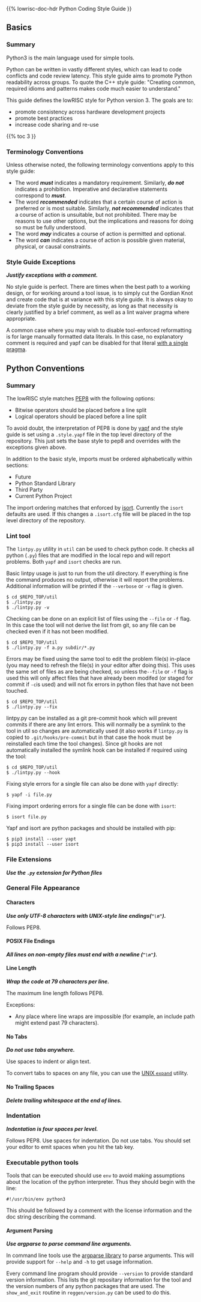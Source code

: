 {{% lowrisc-doc-hdr Python Coding Style Guide }}

## Basics

### Summary

Python3 is the main language used for simple tools.

Python can be written in vastly different styles, which can lead to code conflicts and code review latency.
This style guide aims to promote Python readability across groups.
To quote the C++ style guide: "Creating common, required idioms and patterns makes code much easier to understand."

This guide defines the lowRISC style for Python version 3.
The goals are to:

*   promote consistency across hardware development projects
*   promote best practices
*   increase code sharing and re-use

{{% toc 3 }}

### Terminology Conventions

Unless otherwise noted, the following terminology conventions apply to this style guide:

*   The word ***must*** indicates a mandatory requirement.
    Similarly, ***do not*** indicates a prohibition.
    Imperative and declarative statements correspond to ***must***.
*   The word ***recommended*** indicates that a certain course of action is preferred or is most suitable.
    Similarly, ***not recommended*** indicates that a course of action is unsuitable, but not prohibited.
    There may be reasons to use other options, but the implications and reasons for doing so must be fully understood.
*   The word ***may*** indicates a course of action is permitted and optional.
*   The word ***can*** indicates a course of action is possible given material, physical, or causal constraints.

### Style Guide Exceptions

***Justify exceptions with a comment.***

No style guide is perfect.
There are times when the best path to a working design, or for working around a tool issue, is to simply cut the Gordian Knot and create code that is at variance with this style guide.
It is always okay to deviate from the style guide by necessity, as long as that necessity is clearly justified by a brief comment, as well as a lint waiver pragma where appropriate.

A common case where you may wish to disable tool-enforced reformatting is for large manually formatted data literals.
In this case, no explanatory comment is required and yapf can be disabled for that literal [with a single pragma](https://github.com/google/yapf#why-does-yapf-destroy-my-awesome-formatting).

## Python Conventions

### Summary

The lowRISC style matches [PEP8](https://www.python.org/dev/peps/pep-0008/) with the following options:
* Bitwise operators should be placed before a line split
* Logical operators should be placed before a line split

To avoid doubt, the interpretation of PEP8 is done by [yapf](https://github.com/google/yapf) and the style guide is set using a `.style.yapf` file in the top level directory of the repository.
This just sets the base style to pep8 and overrides with the exceptions given above.

In addition to the basic style, imports must be ordered alphabetically within sections:
* Future
* Python Standard Library
* Third Party
* Current Python Project

The import ordering matches that enforced by [isort](https://github.com/timothycrosley/isort).
Currently the `isort` defaults are used.
If this changes a `.isort.cfg` file will be placed in the top level directory of the repository.

### Lint tool

The `lintpy.py` utility in `util` can be used to check python code.
It checks all python (`.py`) files that are modified in the local repo and will report problems.
Both `yapf` and `isort` checks are run.

Basic lintpy usage is just to run from the util directory.
If everything is fine the command produces no output, otherwise it will report the problems.
Additional information will be printed if the `--verbose` or `-v` flag is given.

```console
$ cd $REPO_TOP/util
$ ./lintpy.py
$ ./lintpy.py -v
```

Checking can be done on an explicit list of files using the `--file` or `-f` flag.
In this case the tool will not derive the list from git, so any file can be checked even if it has not been modified.

```console
$ cd $REPO_TOP/util
$ ./lintpy.py -f a.py subdir/*.py
```

Errors may be fixed using the same tool to edit the problem file(s) in-place (you may need to refresh the file(s) in your editor after doing this).
This uses the same set of files as are being checked, so unless the`--file` or `-f` flag is used this will only affect files that have already been modifed (or staged for commit if `-c`is used) and will not fix errors in python files that have not been touched.

```console
$ cd $REPO_TOP/util
$ ./lintpy.py --fix
```

lintpy.py can be installed as a git pre-commit hook which will prevent commits if there are any lint errors.
This will normally be a symlink to the tool in util so changes are automatically used (it also works if `lintpy.py` is copied to `.git/hooks/pre-commit` but in that case the hook must be reinstalled each time the tool changes).
Since git hooks are not automatically installed the symlink hook can be installed if required using the tool:

```console
$ cd $REPO_TOP/util
$ ./lintpy.py --hook
```


Fixing style errors for a single file can also be done with `yapf` directly:
```console
$ yapf -i file.py
```

Fixing import ordering errors for a single file can be done with `isort`:
```console
$ isort file.py
```

Yapf and isort are python packages and should be installed with pip:

```console
$ pip3 install --user yapt
$ pip3 install --user isort
```

### File Extensions

***Use the `.py` extension for Python files***

### General File Appearance

#### Characters

***Use only UTF-8 characters with UNIX-style line endings(`"\n"`).***

Follows PEP8.

#### POSIX File Endings

***All lines on non-empty files must end with a newline (`"\n"`).***

#### Line Length

***Wrap the code at 79 characters per line.***

The maximum line length follows PEP8.

Exceptions:

-   Any place where line wraps are impossible (for example, an include path might extend past 79 characters).

#### No Tabs

***Do not use tabs anywhere.***

Use spaces to indent or align text.

To convert tabs to spaces on any file, you can use the [UNIX `expand`](http://linux.die.net/man/1/expand) utility.

#### No Trailing Spaces

***Delete trailing whitespace at the end of lines.***

### Indentation

***Indentation is four spaces per level.***

Follows PEP8.
Use spaces for indentation.
Do not use tabs.
You should set your editor to emit spaces when you hit the tab key.

### Executable python tools

Tools that can be executed should use `env` to avoid making assumptions about the location of the python interpreter.
Thus they should begin with the line:

```console
#!/usr/bin/env python3
```

This should be followed by a comment with the license information and the doc string describing the command.

#### Argument Parsing

***Use argparse to parse command line arguments.***

In command line tools use the [argparse library](https://docs.python.org/3/library/argparse.html) to parse arguments.
This will provide support for `--help` and `-h` to get usage information.

Every command line program should provide `--version` to provide standard version information.
This lists the git repositary information for the tool and the version numbers of any python packages that are used.
The `show_and_exit` routine in `reggen/version.py` can be used to do this.
